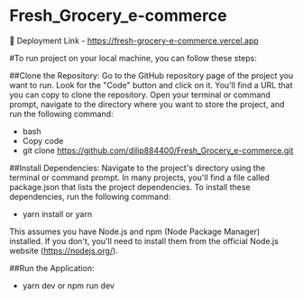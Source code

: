 # Fresh_Grocery_e-commerce


📌 Deployment Link - https://fresh-grocery-e-commerce.vercel.app



#To run project on your local machine, you can follow these steps:


##Clone the Repository: Go to the GitHub repository page of the project you want to run. Look for the "Code" button and click on it. You'll find a URL that you can copy to clone the repository. Open your terminal or command prompt, navigate to the directory where you want to store the project, and run the following command:

- bash
- Copy code
- git clone https://github.com/dilip884400/Fresh_Grocery_e-commerce.git


##Install Dependencies: Navigate to the project's directory using the terminal or command prompt. In many projects, you'll find a file called package.json that lists the project dependencies. To install these dependencies, run the following command:

- yarn install or yarn

This assumes you have Node.js and npm (Node Package Manager) installed. If you don't, you'll need to install them from the official Node.js website (https://nodejs.org/).



##Run the Application: 

- yarn dev or npm run dev
